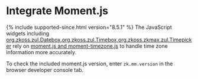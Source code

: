# Integrate Moment.js

{% include supported-since.html version="8.5.1" %} The JavaScript widgets including
[org.zkoss.zul.Datebox](https://www.zkoss.org/javadoc/latest/zk/org/zkoss/zul/Datebox.html),[org.zkoss.zul.Timebox](https://www.zkoss.org/javadoc/latest/zk/org/zkoss/zul/Timebox.html),[org.zkoss.zkmax.zul.Timepicker](https://www.zkoss.org/javadoc/latest/zk/org/zkoss/zkmax/zul/Timepicker.html)
rely on [moment.js and moment-timezone.js](https://momentjs.com/) to
handle time zone information more accurately.

To check the included moment.js version, enter `zk.mm.version` in the
browser developer console tab.
